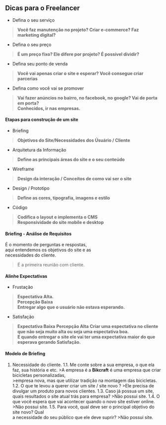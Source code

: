 ## Dicas para o Freelancer

- Defina o seu serviço
> **Você faz manutenção no projeto? Criar e-commerce? Faz marketing digital?**<br>
- Defina o seu preço
> **É um preço fixo? Ele difere por projeto? É possível dividir?**<br>
- Defina seu ponto de venda
> **Você vai apenas criar o site e esperar? Você consegue criar parcerias**<br>
- Defina como você vai se promover
> **Vai fazer anúncios no bairro, no facebook, no google? Vai de porta em porta?**<br>
> **Conhecidos, ir nas empresas.**

#### Etapas para construção de um site

- Briefing
> **Objetivos do Site/Necessidades dos Úsuário / Cliente**
- Arquitetura da Informação
> **Define as principais áreas do site e o seu conteúdo**
- Wireframe
> **Design da interação / Conceitos de como vai ser o site**
- Design / Prototipo
> **Define as cores, tipografia, imagens e estilo**
- Código
> **Codifica o layout e implementa o CMS**<br>
> **Responsividade do site mobile e desktop**

#### Briefing - Análise de Requisitos
É o momento de perguntas e respostas, <br>
aqui entendemos os objetivos do site e as <br>
necessidades do cliente.<br>
> É a primeira reunião com cliente.

#### Alinhe Expectativas
- Frustação
> **Espectativa Alta.**<br>
> **Percepção Baixa**<br>
**Entregar algo que o usuário não estava esperando.**
- Satisfação
> **Expectativa Baixa**
> **Percepção Alta**
**Criar uma espectativa no cliente que não seja muito alta ou seja uma espectativa boa.**<br>
**E quando entregar o site ele vai ter uma expectativa maior do que esperava gerando Satisfação.**<br>

#### Modelo de Briefing
1.  Necessidade do cliente.
    1.1.  Me conte sobre a sua empresa, o que ela faz, sua história e etc.
        >A empresa é a **Bikcraft** é uma empresa que criar bicicletas personalizadas, <br>
        >empresa nova, mas que utilizar tradição na montagem das bicicletas.
    1.2.  O que te levou a querer criar um site / site novo ?
        >Ele precisa de divulgar um produto para novos clientes.
    1.3.  Caso já possua um site, quais resultados o site atual trás para empresa?
        >Não possui site.
    1.4.  O que você espera que vai acontecer quando o novo site estiver online.
        >Não possui site.
    1.5.  Para você, qual deve ser o principal objetivo do site novo? Qual <br>a necessidade do seu público que ele deve suprir?
        >Não possui site.
